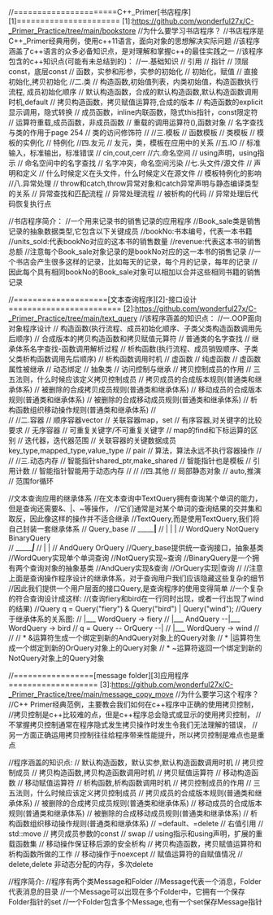 //======================C++_Primer[书店程序][1]======================
[1]:<https://github.com/wonderful27x/C-_Primer_Practice/tree/main/bookstore>
//为什么要学习书店程序？
//书店程序是C++_Primer经典用例，使用c++11语言，面向对象的思想解决实际问题
//该程序涵盖了c++语言的众多必备知识点，是对理解和掌握c++的最佳实践之一
//该程序包含的c++知识点(可能有未总结到的)：
//一.基础知识
//	引用
//	指针
//	顶层const，底层const
//	函数，实参和形参，实参的初始化
//	初始化，赋值
//	直接初始化,拷贝初始化
//二.类
//	构造函数,初始值列表，内类初始值，构造函数执行流程, 成员初始化顺序
//	默认构造函数，合成的默认构造函数,默认构造函数调用时机,default
//	拷贝构造函数，拷贝赋值运算符,合成的版本
//	构造函数的explicit显示调用，隐式转换
//	成员函数，inline内联函数，隐式this指针，const限定符
//	运算符重载,成员函数，非成员函数
//	重载的调用运算符(),函数对象
//	名字查找与类的作用于page 254
//	类的访问修饰符
//
//三.模板
//	函数模板
//	类模板
//	模板的实例化
//	特例化
//四.友元
//	友元，类，模板在应用中的关系
//五.IO
//	标准输入，标准输出，标准错误
//	cin,cout,cerr
//六.命名空间
//	using声明，using指示
//	命名空间中的名字查找
//	名字冲突，命名空间污染
//七.头文件/源文件
//	声明和定义
//	什么时候定义在头文件，什么时候定义在源文件
//	模板特例化的影响
//八.异常处理
//	throw和catch,throw异常对象和catch异常声明与静态编译类型的关系
//	异常查找和匹配流程
//	异常处理流程
//	被析构的代码
//	异常处理后代码恢复执行点


//书店程序简介：
//一个用来记录书的销售记录的应用程序
//Book_sale类是销售记录的抽象数据类型,它包含以下关键成员
//bookNo:书本编号，代表一本书籍
//units_sold:代表bookNo对应的这本书的销售数量
//revenue:代表这本书的销售总额
//注意每个Book_sale对象记录的是bookNo对应的这一本书的销售记录
//一个书店会产生很多这样的记录，比如每天的记录，每个月的记录，每年的记录
//因此每个具有相同bookNo的Book_sale对象可以相加以合并这些相同书籍的销售记录


//====================[文本查询程序][2]-接口设计========================
[2]:<https://github.com/wonderful27x/C-_Primer_Practice/tree/main/text_query>
//该程序涵盖的知识点：
//一.OOP面向对象程序设计
//	构造函数(执行流程、成员初始化顺序、子类父类构造函数调用先后顺序)
//	合成版本的拷贝构造函数和拷贝赋值元算符
//	普通类的名字查找
//	继承体系名字查找-函数调用解析过程
//	析构函数(执行流程、成员销毁顺序、子类父类析构函数调用先后顺序)
//	析构函数调用时机
//	虚函数
//	纯虚函数
//	虚函数属性被继承
//	动态绑定
//	抽象类
//	访问控制与继承
//      拷贝控制成员的作用
//      三五法则，什么时候应该定义拷贝控制成员
//      拷贝成员的合成版本规则(普通类和继承体系)
//      被删除的合成拷贝成员规则(普通类和继承体系)
//      移动成员的合成版本规则(普通类和继承体系)
//      被删除的合成移动成员规则(普通类和继承体系)
//      析构函数组织移动操作规则(普通类和继承体系)
//	
//
//二.容器
//	顺序容器vector
//	关联容器map，set
//	有序容器,对关键字的比较要求
//	无序容器
//	可重复关键字/不可重复关键字
//	map的find和下标运算的区别
//	迭代器，迭代器范围
//	关联容器的关键数据成员key_type,mapped_type,value_type
//	pair
//	算法，算法永远不执行容器操作
//
//
//三.动态内存
//	智能指针shared_ptr,make_shared
//	智能指针也是模板
//	引用计数
//	智能指针智能用于动态内存
//
//
//四.其他
//	局部静态对象
//	auto,推演
//	范围for循环



//文本查询应用的继承体系
//在文本查询中TextQuery拥有查询某个单词的能力，但是查询还需要&、|、~等操作，
//它们通常是对某个单词的查询结果的交并集和取反，因此像这样的操作并不适合继承
//TextQuery,而是使用TextQuery,我们将自己封装一套继承体系
//				Query_base
//	    _________________________|____________________
//         |                         |                    |
//	WordQuery                NotQuery             BinaryQuery  
//	                                      ____________|_______
//                                           |                    |
//	                                   AndQuery             OrQuery
//Query_base提供统一查询接口，抽象基类
//WordQuery实现单个单词查询
//NotQuery实现~查询
//BinaryQuery是一个拥有两个查询对象的抽象基类
//AndQuery实现&查询
//OrQuery实现|查询
//
//注意上面是查询操作程序设计的继承体系，对于查询用户我们应该隐藏这些复杂的细节
//因此我们提供一个用户层面的接口Query,是查询程序的使用变得简单
//一个复杂的符合查询设计成这样:
//(查询fiery和bird在一行同时出现，或者一行出现了wind的结果)
//Query q = Query("fiery") & Query("bird") | Query("wind");
//Query于继承体系的关系图:
//                                             |___  WordQuery -> fiery
//                             |___ AndQuery --|___  WordQuery -> bird
//	q = Query -- OrQuery --|
//                             |___ WordQuery -> wind
//
//
// * &运算符生成一个绑定到新的AndQuery对象上的Query对象
// * |运算符生成一个绑定到新的OrQuery对象上的Query对象
// * ~运算符返回一个绑定到新的NotQuery对象上的Query对象


//=================[message folder][3]应用程序===================
[3]:<https://github.com/wonderful27x/C-_Primer_Practice/tree/main/message_copy_move>
//为什么要学习这个程序？
//C++ Primer经典范例，主要教会我们如何在c++程序中正确的使用拷贝控制，
//拷贝控制是c++比较难的点，但是c++程序总会隐式或显示的使用拷贝控制，
//不掌握拷贝控制通常在程序隐式发生拷贝操作时发生令我们无法理解的错误，
//另一方面正确运用拷贝控制往往给程序带来性能提升，所以拷贝控制是难点也是重点

//程序涵盖的知识点:
//	默认构造函数，默认实参,默认构造函数调用时机
//	拷贝控制成员
//	拷贝构造函数,拷贝构造函数调用时机
//	拷贝赋值运算符
//	移动构造函数
//	移动赋值运算符
//	析构函数,析构函数调用时机
//	拷贝控制成员的作用
//	三五法则，什么时候应该定义拷贝控制成员
//	拷贝成员的合成版本规则(普通类和继承体系)
//	被删除的合成拷贝成员规则(普通类和继承体系)
//	移动成员的合成版本规则(普通类和继承体系)
//	被删除的合成移动成员规则(普通类和继承体系)
//	析构函数组织移动操作规则(普通类和继承体系)
//	=default、=delete
//	右值引用
//	std::move
//	拷贝成员参数的const
//	swap
//	using指示和using声明，扩展的重载函数集
//	移动操作保证移后源的安全析构
//	拷贝构造函数，拷贝赋值运算符和析构函数所做的工作
//	移动操作于noexcept
//	赋值运算符的自赋值情况
//	delete,delete 非动态分配的内存，多次delete


//程序简介:
//程序有两个类Message和Folder
//Message代表一个消息，Folder代表消息的目录
//一个Message可以出现在多个Folder中，它拥有一个保存Folder指针的set
//一个Folder包含多个Message,也有一个set保存Message指针
